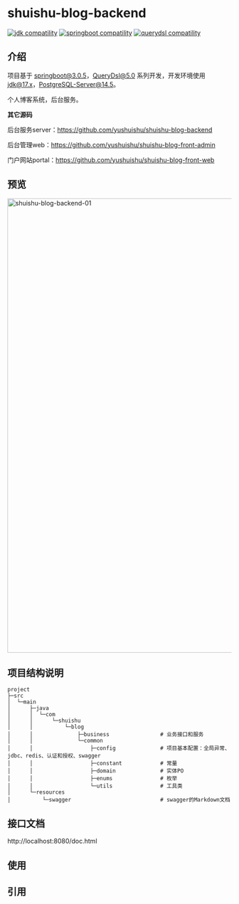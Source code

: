 # shuishu-blog-backend

<p>
  <a href="https://www.oracle.com/java/technologies/javase/17u-relnotes.html"><img src="https://img.shields.io/badge/jdk-%3E=17.0.0-blue.svg" alt="jdk compatility"></a>
  <a href="https://spring.io/projects/spring-boot"><img src="https://img.shields.io/badge/springboot-%3E=3.0.0-green.svg" alt="springboot compatility"></a>
  <a href="http://querydsl.com/"><img src="https://img.shields.io/badge/querydsl-%3E=5.0-orange.svg" alt="querydsl compatility"></a>
</p>

## 介绍

项目基于 [springboot@3.0.5](https://spring.io/projects/spring-boot)，[QueryDsl@5.0](http://querydsl.com/) 系列开发，开发环境使用[jdk@17.x](https://www.oracle.com/java/technologies/downloads/#java17)，[PostgreSQL-Server@14.5](https://www.postgresql.org/)。

个人博客系统，后台服务。

**其它源码**

后台服务server：https://github.com/yushuishu/shuishu-blog-backend

后台管理web：https://github.com/yushuishu/shuishu-blog-front-admin

门户网站portal：https://github.com/yushuishu/shuishu-blog-front-web


## 预览

<img width="1022" alt="shuishu-blog-backend-01" src="https://github.com/yushuishu/shuishu-blog-backend/assets/50919172/bdbe5fe7-e097-436e-a964-a9bc8e82e39a">


## 项目结构说明

```text
project
├─src
│  └─main
│      ├─java
│      │  └─com
│      │      └─shuishu
│      │          └─blog
│      │              ├─business                # 业务接口和服务
│      │              └─common
│      │                  ├─config              # 项目基本配置：全局异常、jdbc、redis、认证和授权、swagger
│      │                  ├─constant            # 常量
│      │                  ├─domain              # 实体PO
│      │                  ├─enums               # 枚举
│      │                  └─utils               # 工具类
│      └─resources
│          └─swagger                            # swagger的Markdown文档
```

## 接口文档

http://localhost:8080/doc.html

## 使用


## 引用

